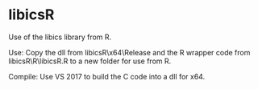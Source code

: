 # libicsR
Use of the libics library from R. 

Use:
Copy the dll from libicsR\x64\Release and the R wrapper code from libicsR\R\libicsR.R to a new folder for use from R.

Compile:
Use VS 2017 to build the C code into a dll for x64.

